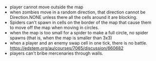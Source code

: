 - player cannot move outside the map
- when zombies move in a random direction, that direction cannot be
  Direction.NONE unless there all the cells around it are blocking.
- Spiders can't spawn in cells on the border of the map that cause them to move off the map when moving in circles.
- when the map is too small for a spider to make a full circle, no spider spawns
  (that is, when the map is smaller than 3x3)
- when a player and an enemy swap cell in one tick, there is no battle.
   https://edstem.org/au/courses/7065/discussion/660682
- players can't bribe mercenaries through walls.